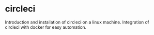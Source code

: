 # circleci
Introduction and installation of circleci on a linux machine.
Integration of circleci with docker for easy automation.
